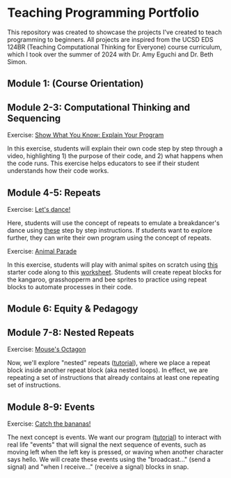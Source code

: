 # Teaching Programming Portfolio

This repository was created to showcase the projects I've created to teach programming to beginners. All projects are inspired from the UCSD EDS 124BR (Teaching Computational Thinking for Everyone) course curriculum, which I took over the summer of 2024 with Dr. Amy Eguchi and Dr. Beth Simon.

## Module 1: (Course Orientation)

## Module 2-3: Computational Thinking and Sequencing
Exercise: [Show What You Know: Explain Your Program](https://drive.google.com/file/d/1tjNx8lQaYlel7A3gLto-HLlDvkDts2Yp/view?usp=sharing)

In this exercise, students will explain their own code step by step through a video, highlighting 1) the purpose of their code, and 2) what happens when the code runs. This exercise helps educators to see if their student understands how their code works.

## Module 4-5: Repeats
Exercise: [Let's dance!](https://drive.google.com/file/d/16Ps4hDjKPVM__x40imGJtkPKZB6iAUx6/view?usp=sharing)

Here, students will use the concept of repeats to emulate a breakdancer's dance using [these](https://docs.google.com/presentation/d/1bqlijPZWJLNByw8xqjSNAwBiC_wigLFMJ59T49YgYMQ/edit#slide=id.p) step by step instructions. If students want to explore further, they can write their own program using the concept of repeats.


Exercise: [Animal Parade](https://drive.google.com/file/d/1bF6SyrSvgg9mY5MahdOElxH0GNinjiu2/view?usp=sharing)

In this exercise, students will play with animal spites on scratch using [this](https://scratch.mit.edu/projects/428258614/) starter code along to this [worksheet](https://docs.google.com/presentation/d/111ar9NiouOq5KzZDPYm6z3_6yi_A3aPdou49fr_sABI/edit#slide=id.g40f3bba36c_0_157). Students will create repeat blocks for the kangaroo, grasshopperm and bee sprites to practice using repeat blocks to automate processes in their code.

## Module 6: Equity & Pedagogy

## Module 7-8: Nested Repeats
Exercise: [Mouse's Octagon](https://drive.google.com/file/d/1fj6Bwaphx_2KgJzQifOrBtZLs9oRNzdk/view?usp=sharing)

Now, we'll explore "nested" repeats ([tutorial](https://docs.google.com/presentation/d/13bEzhRNj80CD0LC7Wvi87OAp5uDGmugU0FjsnCYC4Pc/edit#slide=id.p)), where we place a repeat block inside another repeat block (aka nested loops). In effect, we are repeating a set of instructions that already contains at least one repeating set of instructions.

## Module 8-9: Events
Exercise: [Catch the bananas!](https://drive.google.com/file/d/1bRQwIL9-sRhcreVtnHnoPkT4M0of2Dfu/view?usp=sharing)

The next concept is events. We want our program ([tutorial](https://docs.google.com/presentation/d/1tbNxOKTPL_YlmywncLeoagH0eIMmeTNu5tCHpnrTeJI/edit)) to interact with real life "events" that will signal the next sequence of events, such as moving left when the left key is pressed, or waving when another character says hello. We will create these events using the "broadcast..." (send a signal) and "when I receive..." (receive a signal) blocks in snap.
